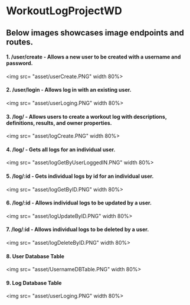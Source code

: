 # WorkoutLogProjectWD

## Below images showcases image endpoints and routes.

#### 1. /user/create - 	Allows a new user to be created with a username and password.
<img src= "asset/userCreate.PNG" width 80%>

#### 2. /user/login - Allows log in with an existing user.
<img src= "asset/userLoging.PNG" width 80%>

#### 3. /log/ - Allows users to create a workout log with descriptions, definitions, results, and owner properties.
<img src= "asset/logCreate.PNG" width 80%>

#### 4. /log/ - Gets all logs for an individual user.
<img src= "asset/logGetByUserLoggedIN.PNG" width 80%>

#### 5. /log/:id - Gets individual logs by id for an individual user.
<img src= "asset/logGetByID.PNG" width 80%>

#### 6. /log/:id - Allows individual logs to be updated by a user.
<img src= "asset/logUpdateByID.PNG" width 80%>

#### 7. /log/:id - Allows individual logs to be deleted by a user.
<img src= "asset/logDeleteByID.PNG" width 80%>

#### 8. User Database Table
<img src= "asset/UsernameDBTable.PNG" width 80%>

#### 9. Log Database Table
<img src= "asset/userLoging.PNG" width 80%>

